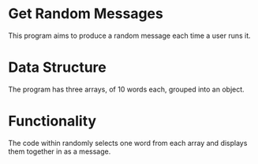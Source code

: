 # Get Random Messages
This program aims to produce a random message each time a user runs it.

# Data Structure
The program has three arrays, of 10 words each, grouped into an object.

# Functionality
The code within randomly selects one word from each array and displays them together in as a message. 
